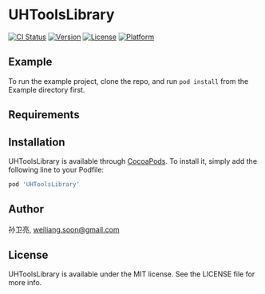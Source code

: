 # UHToolsLibrary

[![CI Status](https://img.shields.io/travis/孙卫亮/UHToolsLibrary.svg?style=flat)](https://travis-ci.org/孙卫亮/UHToolsLibrary)
[![Version](https://img.shields.io/cocoapods/v/UHToolsLibrary.svg?style=flat)](https://cocoapods.org/pods/UHToolsLibrary)
[![License](https://img.shields.io/cocoapods/l/UHToolsLibrary.svg?style=flat)](https://cocoapods.org/pods/UHToolsLibrary)
[![Platform](https://img.shields.io/cocoapods/p/UHToolsLibrary.svg?style=flat)](https://cocoapods.org/pods/UHToolsLibrary)

## Example

To run the example project, clone the repo, and run `pod install` from the Example directory first.

## Requirements

## Installation

UHToolsLibrary is available through [CocoaPods](https://cocoapods.org). To install
it, simply add the following line to your Podfile:

```ruby
pod 'UHToolsLibrary'
```

## Author

孙卫亮, weiliang.soon@gmail.com

## License

UHToolsLibrary is available under the MIT license. See the LICENSE file for more info.
